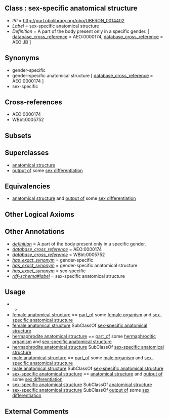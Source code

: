 
## Class : sex-specific anatomical structure

 * *IRI* = http://purl.obolibrary.org/obo/UBERON_0014402
 * *Label* = sex-specific anatomical structure
 * *Definition* = A part of the body present only in a specific gender. [ [database_cross_reference](../../ef/oboInOwl#hasDbXref.md) = AEO:0000174, [database_cross_reference](../../ef/oboInOwl#hasDbXref.md) = AEO:JB ]

## Synonyms

 * gender-specific
 * gender-specific anatomical structure [ [database_cross_reference](../../ef/oboInOwl#hasDbXref.md) = AEO:0000174 ]
 * sex-specific

## Cross-references

 * AEO:0000174
 * WBbt:0005752

## Subsets


## Superclasses

 * [anatomical structure](../../UBERON/61/UBERON_0000061.md)
 * [output of](../../RO/53/RO_0002353.md) some [sex differentiation](../../GO/48/GO_0007548.md)

## Equivalencies

 * [anatomical structure](../../UBERON/61/UBERON_0000061.md) and [output of](../../RO/53/RO_0002353.md) some [sex differentiation](../../GO/48/GO_0007548.md)

## Other Logical Axioms


## Other Annotations

 * *[definition](../../IAO/15/IAO_0000115.md)* = A part of the body present only in a specific gender.
 * *[database_cross_reference](../../ef/oboInOwl#hasDbXref.md)* = AEO:0000174
 * *[database_cross_reference](../../ef/oboInOwl#hasDbXref.md)* = WBbt:0005752
 * *[has_exact_synonym](../../ym/oboInOwl#hasExactSynonym.md)* = gender-specific
 * *[has_exact_synonym](../../ym/oboInOwl#hasExactSynonym.md)* = gender-specific anatomical structure
 * *[has_exact_synonym](../../ym/oboInOwl#hasExactSynonym.md)* = sex-specific
 * *[rdf-schema#label](../../el/rdf-schema#label.md)* = sex-specific anatomical structure

## Usage

 * -
 * [female anatomical structure](../../UBERON/04/UBERON_0014404.md) == [part_of](../../BFO/50/BFO_0000050.md) some [female organism](../../UBERON/00/UBERON_0003100.md) and [sex-specific anatomical structure](../../UBERON/02/UBERON_0014402.md)
 * [female anatomical structure](../../UBERON/04/UBERON_0014404.md) SubClassOf [sex-specific anatomical structure](../../UBERON/02/UBERON_0014402.md)
 * [hermaphrodite anatomical structure](../../UBERON/98/UBERON_0007198.md) == [part_of](../../BFO/50/BFO_0000050.md) some [hermaphroditic organism](../../UBERON/97/UBERON_0007197.md) and [sex-specific anatomical structure](../../UBERON/02/UBERON_0014402.md)
 * [hermaphrodite anatomical structure](../../UBERON/98/UBERON_0007198.md) SubClassOf [sex-specific anatomical structure](../../UBERON/02/UBERON_0014402.md)
 * [male anatomical structure](../../UBERON/03/UBERON_0014403.md) == [part_of](../../BFO/50/BFO_0000050.md) some [male organism](../../UBERON/01/UBERON_0003101.md) and [sex-specific anatomical structure](../../UBERON/02/UBERON_0014402.md)
 * [male anatomical structure](../../UBERON/03/UBERON_0014403.md) SubClassOf [sex-specific anatomical structure](../../UBERON/02/UBERON_0014402.md)
 * [sex-specific anatomical structure](../../UBERON/02/UBERON_0014402.md) == [anatomical structure](../../UBERON/61/UBERON_0000061.md) and [output of](../../RO/53/RO_0002353.md) some [sex differentiation](../../GO/48/GO_0007548.md)
 * [sex-specific anatomical structure](../../UBERON/02/UBERON_0014402.md) SubClassOf [anatomical structure](../../UBERON/61/UBERON_0000061.md)
 * [sex-specific anatomical structure](../../UBERON/02/UBERON_0014402.md) SubClassOf [output of](../../RO/53/RO_0002353.md) some [sex differentiation](../../GO/48/GO_0007548.md)

## External Comments

